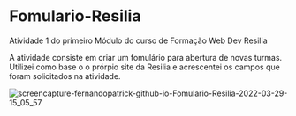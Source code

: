 # Fomulario-Resilia
Atividade 1 do primeiro Módulo do curso de Formação  Web Dev Resilia

A atividade consiste em criar um fomulário para abertura de novas turmas. Utilizei como base o o prórpio site da Resilia e acrescentei os campos que foram solicitados na atividade.


![screencapture-fernandopatrick-github-io-Fomulario-Resilia-2022-03-29-15_05_57](https://user-images.githubusercontent.com/78447989/160687560-b936fe8e-ed86-456c-bf14-fd1ee1099d1f.png)
